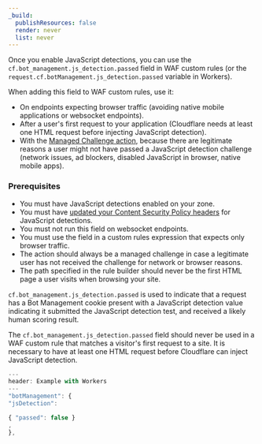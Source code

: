 ```yaml
---
_build:
  publishResources: false
  render: never
  list: never
---
```


Once you enable JavaScript detections, you can use the `cf.bot_management.js_detection.passed` field in WAF custom rules (or the `request.cf.botManagement.js_detection.passed` variable in Workers).

When adding this field to WAF custom rules, use it:

- On endpoints expecting browser traffic (avoiding native mobile applications or websocket endpoints).
- After a user's first request to your application (Cloudflare needs at least one HTML request before injecting JavaScript detection).
- With the [Managed Challenge action](/waf/reference/cloudflare-challenges/#managed-challenge-recommended), because there are legitimate reasons a user might not have passed a JavaScript detection challenge (network issues, ad blockers, disabled JavaScript in browser, native mobile apps).

### Prerequisites

- You must have JavaScript detections enabled on your zone.
- You must have [updated your Content Security Policy headers](/bots/reference/javascript-detections/#if-you-have-a-content-security-policy-csp) for JavaScript detections.
- You must not run this field on websocket endpoints.
- You must use the field in a custom rules expression that expects only browser traffic.
- The action should always be a managed challenge in case a legitimate user has not received the challenge for network or browser reasons.
- The path specified in the rule builder should never be the first HTML page a user visits when browsing your site.

`cf.bot_management.js_detection.passed` is used to indicate that a request has a Bot Management cookie present with a JavaScript detection value indicating it submitted the JavaScript detection test, and received a likely human scoring result.

The `cf.bot_management.js_detection.passed` field should never be used in a WAF custom rule that matches a visitor's first request to a site. It is necessary to have at least one HTML request before Cloudflare can inject JavaScript detection.

```js
---
header: Example with Workers
---
"botManagement": {
"jsDetection":

{ "passed": false }
,
},
```